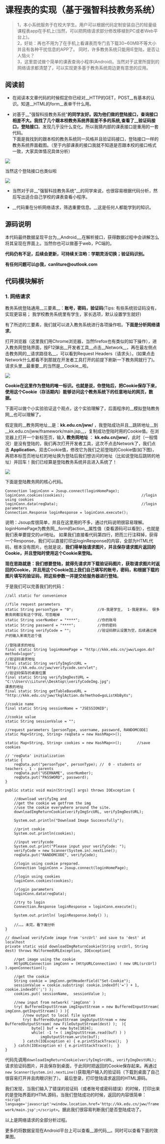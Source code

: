 # 课程表的实现（基于强智科技教务系统） #
  
> 1，本小系统服务于在校大学生。用户可以根据代码定制安装自己的轻量级课程表app在手机上(当然，可以把网络请求部分修改移植到PC或者Web平台上)。  <br/>
> 2，好处：再也不用为了在手机上看课表而专门去下载30~60MB不等大小并且有各种干扰信息的APP了。 同时，许多教务系统只能用IE登陆，是否让人恼火？ <br/>
> 3，这里尝试做个简单的课表查询小程序(Android)。当然对于这里所提到的网络请求都清楚了，可以实现更多基于教务系统周边更有意思的应用。

## 阅读前 ##

- 在阅读本文章代码的时候假定你已经对__HTTP的GET，POST__有基本的认识。知道__HTML的form__表单干什么用。
 
- 对基于__"强智科技教务系统"__的同学友好。因为他们做的登陆接口，查询接口相差不大。我找了几个跟本校教务系统界面差不多的系统,查看了__验证码接口，登陆接口__。发现几乎没什么变化。所以我猜内部的课表接口是重用的一套代码。<br/>
下面是我找到的跟本校的教务系统同一风格并且验证码接口，登陆接口一样的教务系统界面截图。（至于内部课表的接口我就不知道是否跟本校的接口格式一致，大家具体情况具体分析）<br/>

![](  https://i.imgur.com/vjiK45C.png)

  当然这个登陆接口也类似啦

![](  https://i.imgur.com/vqmqntq.png)

- 当然对于非__"强智科技教务系统"__的同学来说，也很容易根据代码分析，然后写出适合自己学校的课表查看小程序。

- __代码重在分析网络请求，筛选重要信息。__这是任何人都能学到的知识。

## 源码说明 ##
本代码最终数据呈现平台为__Android__,在解析接口，获得数据过程中会讲解怎么将其呈现在界面上。当然你也可以做基于web，PC端的。

__代码仍有不足，后续会更新，可持续关注哟：学期灵活切换；验证码识别。__

__有任何问题可以@我，canliture@outlook.com__

## 代码模块解析 ##

### 1. 网络请求 ###

  教务系统登陆通用__三要素__：__账号，密码，验证码__(Tips: 有些系统验证码没有，实现更容易； 我学校教务系统里有学生，家长选项，默认设置学生就好)
  
  有了所述的三要素，我们就可以进入教务系统进行各项操作啦。__下面是分析网络请求__。

  打开浏览器（这里我们用Chrome浏览器，当然firefox也有类似的如下操作），进入教务网登陆界面，按F12弹出__开发者工具__点击__Network__，再在最左侧点击教务网的__请求路径名__，可以看到Request Headers（请求头）。(如果点击Network什么都看不到那就在开发者工具打开的前提下刷新一下教务网就行了)。请求头里__最重要__的当然是__Cookie__啦。

  ![](https://i.imgur.com/RA6HP8U.png)

  __Cookie在这里作为登陆的唯一标识。也就是说，你登陆后，把Cookie保存下来，使用这个Cookie（存活期内）能够访问这个教务系统下的任意地址的网页，数据。__

  下面可以做个小实验验证这个观点，这个实验理解了，后面程序的__模拟登陆教务网__也可以理解了。

  假定我的__教务网地址__是：__kk.edu.cn/jww/__ ，我登陆成功并且__跳转地址__到__kk.edu.cn/jww/framework/main.jsp__，复制成功登陆时用的Cookie值。在浏览器上打开一个新标签页，输入 __教务网地址__ ： __kk.edu.cn/jww/__，此时（一般情况）是没有登陆的，我们再次打开开发者工具，这次不点击Network了，我们点击 __Application__，双击Cookie值，修改它为我们之前登陆的Cookie值(如下图)，再把本标签页地址栏的地址换为登陆后我们想访问的地址（比如说登陆后跳转的地址）并回车！我们已经算是登陆教务系统并且进入系统了！

  ![]( https://i.imgur.com/rv7Efkr.png)

  下面是登陆教务网的核心代码。
	
    Connection loginConn = Jsoup.connect(loginHomePage);
    loginConn.cookies(cookies);                                   //login using cookies
    loginConn.data(reqData);									  //login parameters
    Connection.Response loginResponse = loginConn.execute();	
    
  说明：Jsoup库很简单，并且在这里用的不多，通过代码说明很容易理解。        <br/>
  loginHomePage为教务网__form的action__属性值（查看源码可以看到），也就是我们表单要提交的url地址。
  如果我们直接看代码第四行，把而三行注释掉，获得一个Response，我们可以直接打印出loginResponse的内容，全部为HTML代码，根本没有图片。也就是说，__我们得单独请求图片，并且保存请求图片返回的Cookie，并且登陆时使用这个Cookie来登陆。__

  __现在思路就是：我们想要登陆，就得先请求并下载验证码图片，获取请求图片时返回的Cookie，并且用这个Cookie加上我们自己填写的账号，密码，和根据下载的图片填写的验证码，把这些参数一并提交给服务器进行登陆__。

  于是我们可以完善我们的代码：
		
	//all static for convenience

	//file request parameters
	static String personType = "0";           //0-我是学生,  1-我是家长。 很多教务网都没有这个字段，可忽略掉
	static String userNumber = "****";        //你的账号
	static String password = "****";          //你的密码
	static String verifyCode = "";            //验证码默认设置为空，后续通过用户的输入来填充这个值
	
	//登陆请求的地址
	final static String loginHomePage = "http://kkk.edu.cn/jww/Logon.do?method=logon";
	//验证码请求地址
	final static String verifyImgSrcURL = "http://kk.edu.cn/jww/verifycode.servlet";
	//验证码保存的桌面位置
	final static String verifyImgDestURL = "C:\\Users\\Liture\\Desktop\\verifyCodeImg.jpg";
	课表的地址
	final static String getTableBaseURL = "http://kkk.edu.cn/jww/tkglAction.do?method=goListKbByXs";
	
	//cookie name
	final static String sessionName = "JSESSIONID"; 

	//cookie value
	static String sessionValue = "";						    
	
	//request parameters [personType, username, password, RANDOMCODE]
	static Map<String, String> reqData = new HashMap<>();  
	
	static Map<String, String> cookies = new HashMap<>();       //save cookies
	
	// 'reqData' initialization
	static { 
		reqData.put("personType", personType); //  0 - students or teachers , 1 - parents
    	reqData.put("USERNAME", userNumber);  
    	reqData.put("PASSWORD", password);
	}

	public static void main(String[] args) throws IOException {

		//download verifyImg and
		//get the cookie we getfrom the img
	    //use the cookie everywhere around the site.
		downloadImgReturnCookie(verifyImgSrcURL, verifyImgDestURL);

	    System.out.println("Download Image Successfully");

		//print cookie
	    System.out.println(cookies);

		//input verifycode
    	System.out.print("Please input your verifyCode: ");
    	verifyCode = new Scanner(System.in).nextLine();
    	reqData.put("RANDOMCODE", verifyCode);

    	//login using cookie prepared.
    	Connection loginConn = Jsoup.connect(loginHomePage);

		//login using cookies
    	loginConn.cookies(cookies);     
             
		//login parameters                 
    	loginConn.data(reqData);

		//try to login
    	Connection.Response loginResponse = loginConn.execute();

		System.out.println( loginResponse.body() );

		//。。。未完，看下面分析
	}

	// download verifyCode image from 'srcUrl' and save to 'dest' at localhost
    private static void downloadImgReturnCookie(String srcUrl, String dest) throws MalformedURLException, IOException{

    	//get image using the cookie
    	HttpURLConnection imgConn = (HttpURLConnection) ( new URL(srcUrl) ).openConnection();

    	//get the cookie
    	String cookie = imgConn.getHeaderField("Set-Cookie");
    	sessionValue = cookie.substring( cookie.indexOf('=') + 1, cookie.indexOf(';') );
    	cookies.put( sessionName,  sessionValue );

    	//new input from network( 'imgConn' )
    	try( BufferedInputStream imgInputStream = new BufferedInputStream( imgConn.getInputStream() ) ){
    		//new output to local file system
    		try( BufferedOutputStream imgOutputStream = new BufferedOutputStream( new FileOutputStream(dest) );  ){
    			byte[] buf = new byte[1024];
    	    	while( -1 != ( imgInputStream.read(buf) ) )   
    	    		imgOutputStream.write(buf);
    		} catch(IOException e) { e.printStackTrace();  }
    	} catch(IOException e) { e.printStackTrace();  }
    }
  
  代码先调用`downloadImgReturnCookie(verifyImgSrcURL, verifyImgDestURL);`请求验证码图片，并且保存到桌面，于此同时把返回的Cookie保存起来。再通过`new Scanner(System.in).nextLine()`获取用户输入的验证码（下载到桌面了自己很容易打开并且肉眼识别了）。
  最后登录，打印登陆请求返回的HTML源码。

  我们发现，当我们输入了错误的验证码（或者账号或密码错误）的时候，打印出来的是登陆界面的HTML源码，当我们登陆成功的时候，返回的内容很简单：`<script language='javascript'>window.location.href='http://kk.edu.cn/jww/framework/main.jsp';</script>`。据此我们很容易判断我们是否登陆成功了。

  以上是网络请求的全部分析过程。

  更多的将数据呈现在Android平台上可以查看__源代码__。同时可以查看下面的效果图。

  
  
  
